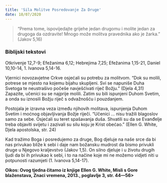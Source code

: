 ```yaml
---
title: 'Sila Molitve Posredovanje Za Druge'
date: 18/07/2020
---
```


> <p></p>
> “Prema tome, ispovijedajte grijehe jedan drugomu i molite jedan za drugoga da ozdravite! Mnogo može molitva pravednika ako je žarka.” (Jakov 5,16)

### Biblijski tekstovi
Otkrivenje 12,7-9; Efežanima 6,12; Hebrejima 7,25; Efežanima 1,15-21, Daniel 10,10-14, 1. Ivanova 5,14-16.

Vjernici novozavjetne Crkve osjećali su potrebu za molitvom. “Dok su molili, potrese se mjesto na kojemu bijahu skupljeni. Svi se napuniše Duha Svetoga te neustrašivo počeše navješćivati riječ Božju.” (Djela 4,31) Zapazite, učenici su se najprije molili. Zatim su bili ispunjeni Duhom Svetim, a onda su iznosili Božju riječ s odvažnošću i pouzdanjem.

Postojala je izravna veza između njihovih molitava, ispunjenja Duhom Svetim i moćnog objavljivanja Božje riječi. “Učenici ... nisu tražili blagoslov samo za sebe. Osjećali su teret spašavanja duša. Shvatili su da se Evanđelje treba objaviti svijetu i zazivali su silu koju je Krist obećao.” (Ellen G. White, Djela apostolska, str. 24)

Kad tražimo Boga i posredujemo za druge, Bog djeluje na naše srce da bi nas privukao bliže k sebi i daje nam božansku mudrost da bismo privukli druge u Njegovo kraljevstvo (Jakov 1,5). On silno djeluje i u životu drugih ljudi da bi ih privukao k sebi, i to na načine koje mi ne možemo vidjeti niti u potpunosti razumjeti (1. Ivanova 5,14-17).

**Oikos: Ovog tjedna čitamo iz knjige Ellen G. White, Misli s Gore blaženstava, Znaci vremena, 2013., poglavlje 3, str. 44—56>**